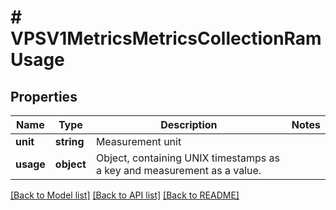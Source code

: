 # # VPSV1MetricsMetricsCollectionRamUsage

## Properties

Name | Type | Description | Notes
------------ | ------------- | ------------- | -------------
**unit** | **string** | Measurement unit |
**usage** | **object** | Object, containing UNIX timestamps as a key and measurement as a value. |

[[Back to Model list]](../../README.md#models) [[Back to API list]](../../README.md#endpoints) [[Back to README]](../../README.md)
